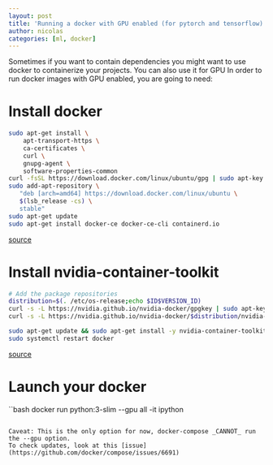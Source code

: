 ```yaml
---
layout: post
title: 'Running a docker with GPU enabled (for pytorch and tensorflow)'
author: nicolas
categories: [ml, docker]
---
```


Sometimes if you want to contain dependencies you might want to use docker
to containerize your projects. You can also use it for GPU
In order to run docker images with GPU enabled, you are going to need:

# Install docker

```bash
sudo apt-get install \
    apt-transport-https \
    ca-certificates \
    curl \
    gnupg-agent \
    software-properties-common
curl -fsSL https://download.docker.com/linux/ubuntu/gpg | sudo apt-key add -
sudo add-apt-repository \
   "deb [arch=amd64] https://download.docker.com/linux/ubuntu \
   $(lsb_release -cs) \
   stable"
sudo apt-get update
sudo apt-get install docker-ce docker-ce-cli containerd.io
```

[source](https://docs.docker.com/install/linux/docker-ce/ubuntu/)

# Install nvidia-container-toolkit

```bash
# Add the package repositories
distribution=$(. /etc/os-release;echo $ID$VERSION_ID)
curl -s -L https://nvidia.github.io/nvidia-docker/gpgkey | sudo apt-key add -
curl -s -L https://nvidia.github.io/nvidia-docker/$distribution/nvidia-docker.list | sudo tee /etc/apt/sources.list.d/nvidia-docker.list

sudo apt-get update && sudo apt-get install -y nvidia-container-toolkit
sudo systemctl restart docker
```

[source](https://github.com/NVIDIA/nvidia-docker)

# Launch your docker

``bash
docker run python:3-slim --gpu all -it ipython

```

Caveat: This is the only option for now, docker-compose _CANNOT_ run the --gpu option.
To check updates, look at this [issue](https://github.com/docker/compose/issues/6691)
```
